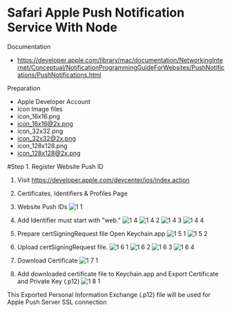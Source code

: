 Safari Apple Push Notification Service With Node
==================

Documentation 
* https://developer.apple.com/library/mac/documentation/NetworkingInternet/Conceptual/NotificationProgrammingGuideForWebsites/PushNotifications/PushNotifications.html

Preparation
* Apple Developer Account
* Icon Image files
 * icon_16x16.png
 * icon_16x16@2x.png
 * icon_32x32.png
 * icon_32x32@2x.png
 * icon_128x128.png
 * icon_128x128@2x.png
 
#Step 1. Register Website Push ID
1. Visit https://developer.apple.com/devcenter/ios/index.action

2. Certificates, Identifiers & Profiles Page

3. Website Push IDs
![1 1](https://f.cloud.github.com/assets/581101/1700968/d16dbbdc-6038-11e3-89e9-85bc83a2e763.png)

4. Add
Identifier must start with "web."
![1 4](https://f.cloud.github.com/assets/581101/1700977/4b9bddee-6039-11e3-9fd2-794611bc3422.png)
![1 4 2](https://f.cloud.github.com/assets/581101/1701007/615b7e76-603b-11e3-92c6-f30ff39bf96d.png)
![1 4 3](https://f.cloud.github.com/assets/581101/1701006/615ae038-603b-11e3-9017-12c57dc36b8a.png)
![1 4 4](https://f.cloud.github.com/assets/581101/1701008/615c2524-603b-11e3-975e-42a3c9255efe.png)

5. Prepare certSigningRequest file
Open Keychain.app
![1 5 1](https://f.cloud.github.com/assets/581101/1701029/d90956cc-603c-11e3-8410-7ebef208be13.png)
![1 5 2](https://f.cloud.github.com/assets/581101/1701030/d90989da-603c-11e3-9716-d5037b8f0990.png)

6. Upload certSigningRequest file.
![1 6 1](https://f.cloud.github.com/assets/581101/1701032/d90b0b52-603c-11e3-9772-39bac58f30f4.png)
![1 6 2](https://f.cloud.github.com/assets/581101/1701031/d90aeadc-603c-11e3-85ac-6bf37c72127f.png)
![1 6 3](https://f.cloud.github.com/assets/581101/1701033/d90b5b5c-603c-11e3-8ec6-abeecc7dd952.png)
![1 6 4](https://f.cloud.github.com/assets/581101/1701034/d90d9c3c-603c-11e3-9200-0d39aa7676bc.png)

7. Download Certificate
![1 7 1](https://f.cloud.github.com/assets/581101/1701040/1507fd90-603d-11e3-807b-50548ce34c77.png)

8. Add downloaded certificate file to Keychain.app and Export Certificate and Private Key (.p12)
![1 8 1](https://f.cloud.github.com/assets/581101/1701066/364fbda2-603e-11e3-8ee1-c45ddb15ed4c.png)

This Exported Personal Information Exchange (.p12) file will be used for Apple Push Server SSL connection


